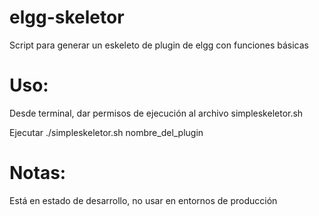 elgg-skeletor
=============

Script para generar un eskeleto de plugin de elgg con funciones básicas

Uso:
===========
Desde terminal, dar permisos de ejecución al archivo simpleskeletor.sh

Ejecutar ./simpleskeletor.sh nombre_del_plugin

Notas:
===========
Está en estado de desarrollo, no usar en entornos de producción
